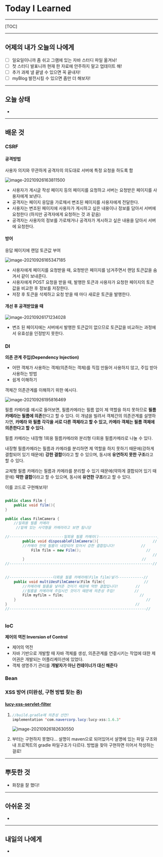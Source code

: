 <h1>Today I Learned</h1>

----------

[TOC]

-------------------------

## 어제의 내가 오늘의 나에게

- [ ] 일요일이니까 좀 쉬고 그램에 있는 자바 스터디 파일 옮겨놔!
- [ ] 첫 스터디 발표니까 현재 한 자료에 안주하지 말고 업데이트 해!
- [ ] 추가 과제 낼 끝낼 수 있으면 꼭 끝내자!
- [ ] myBlog 발전시킬 수 있으면 좀만 더 해보자!

---------------------------------

## 오늘 상태

  - 

--------------------------------

## 배운 것

### CSRF ###

#### 공격방법 

사용자 의지와 무관하게 공격자의 의도대로 서버에 특정 요청을 하도록 함

![image-20210926163811500](C:\Users\9sanh\AppData\Roaming\Typora\typora-user-images\image-20210926163811500.png)

- 사용자가 게시글 작성 페이지 등의 페이지를 요청하고 서버는 요청받은 페이지를 사용자에게 보낸다.
-  공격자는 페이지 응답을 가로채서 변조된 페이지를 사용자에게 전달한다.
- 사용자는 변조된 페이지에 사용자가 게시하고 싶은 내용이나 정보를 담아서 서버에 요청한다 (하지만 공격자에게 요청하는 것 과 같음)
- 공격자는 사용자의 정보를 가로채거나 공격자가 게시하고 싶은 내용을 담아서 서버에 요청한다.

#### 방어

응답 페이지에 랜덤 토큰값 부여

![image-20210926165347185](C:\Users\9sanh\AppData\Roaming\Typora\typora-user-images\image-20210926165347185.png)

- 사용자에게 페이지를 요청받을 때, 요청받은 페이지를 넘겨주면서 랜덤 토큰값을 숨겨서 같이 보내준다.
- 사용자에게 POST 요청을 받을 때, 발행한 토큰과 사용자가 요청한 페이지의 토큰값을 비교한 후 정보를 저장한다.
- 저장 후 토큰을 삭제하고 요청 받을 때 마다 새로운 토큰을 발행한다.

#### 개선 후 공격받았을 때

![image-20210926171234028](C:\Users\9sanh\AppData\Roaming\Typora\typora-user-images\image-20210926171234028.png)

- 변조 된 페이지에는 서버에서 발행한 토큰값이 없으므로 토큰값을 비교하는 과정에서 유효성을 인정받지 못한다.



### DI

**의존 관계 주입(Dependency Injection)**

- 어떤 객체가 사용하는 객체(의존하는 객체)를 직접 만들어 사용하지 않고, 주입 받아 사용하는 방법
- 쉽게 이해하기

객체간 의존관계를 이해하기 위한 예시다.

![image-20210926195816469](C:\Users\9sanh\AppData\Roaming\Typora\typora-user-images\image-20210926195816469.png)

필름 카메라를 예시로 들어보면, 필름카메라는 필름 없이 제 역할을 하지 못하므로 **필름카메라는 필름에 의존**한다고 할 수 있다. 이 개념을 빌려서 객체간의 의존관계를 설명하자면, **카메라 와  필름 각각을 서로 다른 객체라고 할 수 있고,  카메라 객체는  필름 객체에 의존한다고 할 수 있다.**

필름 카메라는 내장형 1회용 필름카메라와 분리형 다회용 필름카메라로 나눌 수 있다. 

내장형 필름카메라는 필름과 카메라를 분리하면 제 역할을 하지 못하기 때문에(강하게 결합되어 있기 때문에) **강한 결합**이라고 할 수 있으며, 동시에 **유연하지 못한 구조**라고 할 수 있다.

교체형 필름 카메라는 필름과 카메라를 분리할 수 있기 때문에(약하게 결합되어 있기 때문에) **약한 결합**이라고 할 수 있으며, 동시에 **유연한 구조**라고 할 수 있다. 

이를 코드로 구현해보자!

``` java

public class Film {
    public void film(){
}
   
public class FilmCamera {
    //일회용 필름 카메라
     //밑에 있는 사각형을 카메라라고 보면 됩니당
    
//-------------------------일회용 필름 카메라()---------------------------//
    	public void disposableFilmCamera(){  						//						
        //카메라 안에 필름이 내장되어 있어서 강한 결합입니다!			   //
        	Film film = new Film();								 //
                                                                    //
   		}												       //
//------------------------------------------------------------------//
    
    
//--------------------다회용 필름 카메라에(Film film)넣기------------//
    public void multiUesFilmCamera(Film film){					//
        //카메라에 필름을 넣어준 것이기 때문에 약한 결합입니다!		//
        //필름을 카메라에 주입시킨 것이기 때문에 의존성 주입!			//
        Film myfilm = film;									  //
    }                                                            //
}															//
//---------------------------------------------------------------//
    
```



### IoC

**제어의 역전 Inversion of Control**

- 제어의 역전
- 자바 기반으로 개발할 때 자바 객체를 생성, 의존관계를 연결시키는 작업에 대한 제어권은 개발되는 어플리케이션에 있었다.
- 객체 생명주기 관리를 **개발자가 아닌 컨테이너가 대신 해준다** 

### Bean



### XSS 방어 (미완성, 구현 방법 찾는 중)

#### **[lucy-xss-servlet-filter](https://github.com/naver/lucy-xss-servlet-filter)**

1. ```java
   //build.gradle에 의존성 선언!
   implementation 'com.navercorp.lucy:lucy-xss:1.6.3'
   ```

   ![image-20210926182630550](C:\Users\9sanh\AppData\Roaming\Typora\typora-user-images\image-20210926182630550.png)

2. 부터는 구현하지 못했다... 설명이 maven으로 되어있어서 설명에 있는 파일 구조와 내 프로젝트의 gradle 파일구조가 다르다. 방법을 찾아 구현하면 이어서 작성하는걸로!

------------------------------------

## 뿌듯한 것 ##

  - 화장을 잘 했다!

-------------------------------------

## 아쉬운 것 ##

  - 

-----------------------------------------

## 내일의 나에게 ##

  - 